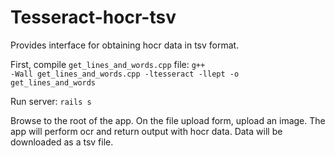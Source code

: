 Tesseract-hocr-tsv
==================

Provides interface for obtaining hocr data in tsv format.


First, compile <code>get_lines_and_words.cpp</code> file:
<code>g++ -Wall get_lines_and_words.cpp -ltesseract -llept -o get_lines_and_words</code>

Run server:
<code>rails s </code>

Browse to the root of the app. 
On the file upload form, upload an image. 
The app will perform ocr and return output with hocr data. 
Data will be downloaded as a tsv file.
